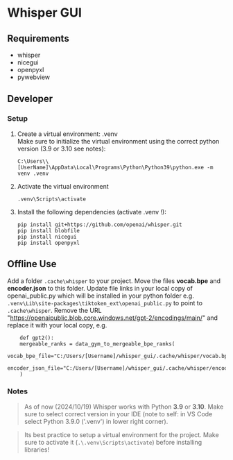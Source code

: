 # Whisper GUI

## Requirements

- whisper
- nicegui
- openpyxl
- pywebview

## Developer

### Setup

1. Create a virtual environment: .venv  
    Make sure to initialize the virtual environment using the correct python version (3.9 or 3.10 see notes):
   
       C:\Users\\[UserName]\AppData\Local\Programs\Python\Python39\python.exe -m venv .venv
   
3. Activate the virtual environment
   
       .venv\Scripts\activate
   
5. Install the following dependencies (activate .venv !):
   
       pip install git+https://github.com/openai/whisper.git  
       pip install blobfile  
       pip install nicegui  
       pip install openpyxl


## Offline Use

Add a folder `.cache\whisper` to your project. Move the files **vocab.bpe** and **encoder.json** to this folder. Update file links in your local copy of openai_public.py which will be installed in your python folder e.g. `.venv\Lib\site-packages\tiktoken_ext\openai_public.py` to point to `.cache\whisper`.
            Remove the URL "https://openaipublic.blob.core.windows.net/gpt-2/encodings/main/" and replace it with your local copy, e.g.  
            
        def gpt2():
        mergeable_ranks = data_gym_to_mergeable_bpe_ranks(  
            vocab_bpe_file="C:/Users/[Username]/whisper_gui/.cache/whisper/vocab.bpe",   
            encoder_json_file="C:/Users/[Username]/whisper_gui/.cache/whisper/encoder.json",  
        )

### Notes

> As of now (2024/10/19) Whisper works with Python **3.9** or **3.10**. Make sure to select correct version in your IDE (note to self: in VS Code select Python 3.9.0 ('.venv') in lower right corner).

> Its best practice to setup a virtual environment for the project. Make sure to activate it (`.\.venv\Scripts\activate`) before installing libraries!

